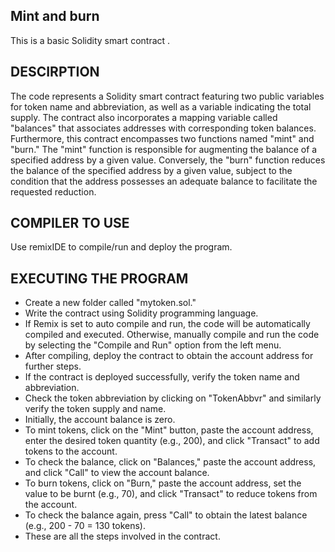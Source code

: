 ## Mint and burn
This is a basic Solidity smart contract . 

## DESCIRPTION
The code represents a Solidity smart contract featuring two public variables for token name and abbreviation, as well as a variable indicating the total supply. The contract also incorporates a mapping variable called "balances" that associates addresses with corresponding token balances.
Furthermore, this contract encompasses two functions named "mint" and "burn." The "mint" function is responsible for augmenting the balance of a specified address by a given value. Conversely, the "burn" function reduces the balance of the specified address by a given value, subject to the condition that the address possesses an adequate balance to facilitate the requested reduction.

## COMPILER TO USE
Use remixIDE to compile/run and deploy the program.

## EXECUTING THE PROGRAM
* Create a new folder called "mytoken.sol."
* Write the contract using Solidity programming language.
* If Remix is set to auto compile and run, the code will be automatically compiled and executed. Otherwise, manually compile and run the code by selecting the "Compile and Run" option from the left menu.
* After compiling, deploy the contract to obtain the account address for further steps.
* If the contract is deployed successfully, verify the token name and abbreviation.
* Check the token abbreviation by clicking on "TokenAbbvr" and similarly verify the token supply and name.
* Initially, the account balance is zero.
* To mint tokens, click on the "Mint" button, paste the account address, enter the desired token quantity (e.g., 200), and click "Transact" to add tokens to the account.
* To check the balance, click on "Balances," paste the account address, and click "Call" to view the account balance.
* To burn tokens, click on "Burn," paste the account address, set the value to be burnt (e.g., 70), and click "Transact" to reduce tokens from the account.
* To check the balance again, press "Call" to obtain the latest balance (e.g., 200 - 70 = 130 tokens).
* These are all the steps involved in the contract.
   
